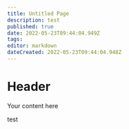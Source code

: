 ```yaml
---
title: Untitled Page
description: test
published: true
date: 2022-05-23T09:44:04.949Z
tags: 
editor: markdown
dateCreated: 2022-05-23T09:44:04.948Z
---
```


# Header
Your content here

test